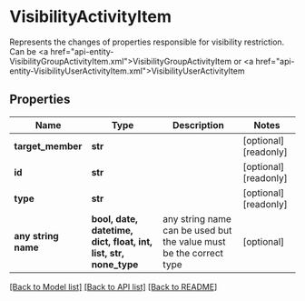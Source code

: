 # VisibilityActivityItem

Represents the changes of properties responsible for visibility restriction. Can be <a href=\"api-entity-VisibilityGroupActivityItem.xml\">VisibilityGroupActivityItem</a> or <a href=\"api-entity-VisibilityUserActivityItem.xml\">VisibilityUserActivityItem</a>

## Properties
Name | Type | Description | Notes
------------ | ------------- | ------------- | -------------
**target_member** | **str** |  | [optional] [readonly] 
**id** | **str** |  | [optional] [readonly] 
**type** | **str** |  | [optional] [readonly] 
**any string name** | **bool, date, datetime, dict, float, int, list, str, none_type** | any string name can be used but the value must be the correct type | [optional]

[[Back to Model list]](../README.md#documentation-for-models) [[Back to API list]](../README.md#documentation-for-api-endpoints) [[Back to README]](../README.md)


